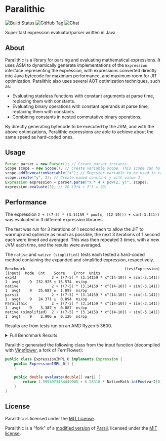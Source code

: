 # Paralithic

[![Build Status](https://img.shields.io/jenkins/build?jobUrl=https%3A%2F%2Fci.solo-studios.ca%2Fjob%2FPolyhedralDev%2Fjob%2FParalithic%2Fjob%2Fmaster%2F&style=for-the-badge&link=https%3A%2F%2Fci.solo-studios.ca%2Fjob%2FPolyhedralDev%2Fjob%2FParalithic%2Fjob%2Fmaster%2F)](https://ci.solo-studios.ca/job/PolyhedralDev/job/Paralithic/job/master/)
[![GitHub Tag](https://img.shields.io/github/v/tag/PolyhedralDev/Paralithic?sort=semver&style=for-the-badge)](https://github.com/PolyhedralDev/Paralithic/tags)
[![Chat](https://img.shields.io/discord/715448651786485780?style=for-the-badge&color=7389D8)](https://terra.polydev.org/contact.html)

Super fast expression evaluator/parser written in Java

## About

Paralithic is a library for parsing and evaluating mathematical expressions. It uses ASM to dynamically
generate implementations of the `Expression` interface representing the expression, with expressions converted directly
into Java bytecode for maximum performance, and maximum room for JIT optimization. Paralithic also uses several AOT
optimization techniques, such as:
* Evaluating stateless functions with constant arguments at parse time, replacing them with constants.
* Evaluating binary operations with constant operands at parse time, replacing them with constants.
* Combining constants in nested commutative binary operations.

By directly generating bytecode to be executed by the JVM, and with the above optimizations, Paralithic expressions are
able to achieve about the same speed as hard-coded ones.

## Usage

```java
Parser parser = new Parser(); // Create parser instance.
Scope scope = new Scope(); // Create variable scope. This scope can hold both constants and invocation variables.
scope.addInvocationVariable("x"); // Register variable to be used in calls to #evaluate. Values are passed in the order they are registered.
scope.create("y", 3); // Create named constant y with value 3
Expression expression = parser.parse("x * 4 + pow(2, y)", scope);
expression.evaluate(3); // 20 (3*4 + 2^3 = 20)
```


## Performance

The expression `2 + ((7-5) * (3.14159 * pow(x, (12-10))) + sin(-3.141))` was evaluated in 3 different expression libraries.

The test was run for 3 iterations of 1 second each to allow the JIT to warmup and optimize as much as possible,
the next 3 iterations of 1 second each were timed and averaged.
This was then repeated 3 times, with a new JVM each time, and the results were averaged.

The `native` and `native (simplified)` tests each tested a hard-coded method containing the expanded
and simplified expression, respectively.

```
Benchmark                                             (testExpression)  (input)  Mode  Cnt    Score    Error  Units
exp4J                2 + ((7-5) * (3.14159 * x^(14-10)) + sin(-3.141))        1  avgt    9  232.925 ± 13.574  ns/op
native               2 + ((7-5) * (3.14159 * x^(14-10)) + sin(-3.141))        1  avgt    9   25.687 ±  1.095  ns/op
parsii               2 + ((7-5) * (3.14159 * x^(14-10)) + sin(-3.141))        1  avgt    9   24.371 ±  0.894  ns/op
Paralithic           2 + ((7-5) * (3.14159 * x^(14-10)) + sin(-3.141))        1  avgt    9    3.387 ±  0.887  ns/op
native (simplified)  2 + ((7-5) * (3.14159 * x^(14-10)) + sin(-3.141))        1  avgt    9    2.906 ±  0.126  ns/op
```

Results are from tests run on an AMD Ryzen 5 3600.

<details>
<summary>Full Benchmark Results</summary>

```
Benchmark                                                                     (testExpression)  (input)  Mode  Cnt    Score    Error  Units
PerformanceTest.exp4JPerformance                                                             2        1  avgt    9   28.913 ±  3.445  ns/op
PerformanceTest.exp4JPerformance                                                             2     1000  avgt    9   28.767 ±  2.215  ns/op
PerformanceTest.exp4JPerformance                                                             2    23422  avgt    9   26.696 ±  1.242  ns/op
PerformanceTest.exp4JPerformance                                               2 + 3.14159 * x        1  avgt    9   49.046 ±  3.008  ns/op
PerformanceTest.exp4JPerformance                                               2 + 3.14159 * x     1000  avgt    9   54.834 ± 17.179  ns/op
PerformanceTest.exp4JPerformance                                               2 + 3.14159 * x    23422  avgt    9   50.308 ±  5.501  ns/op
PerformanceTest.exp4JPerformance             2 + ((7-5) * (3.14159 * x^(14-10)) + sin(-3.141))        1  avgt    9  232.925 ± 13.574  ns/op
PerformanceTest.exp4JPerformance             2 + ((7-5) * (3.14159 * x^(14-10)) + sin(-3.141))     1000  avgt    9  238.926 ± 23.293  ns/op
PerformanceTest.exp4JPerformance             2 + ((7-5) * (3.14159 * x^(14-10)) + sin(-3.141))    23422  avgt    9  239.316 ± 26.309  ns/op
PerformanceTest.nativePerformance                                                            2        1  avgt    9   25.070 ±  0.453  ns/op
PerformanceTest.nativePerformance                                                            2     1000  avgt    9   25.297 ±  0.309  ns/op
PerformanceTest.nativePerformance                                                            2    23422  avgt    9   25.619 ±  1.581  ns/op
PerformanceTest.nativePerformance                                              2 + 3.14159 * x        1  avgt    9   25.227 ±  0.433  ns/op
PerformanceTest.nativePerformance                                              2 + 3.14159 * x     1000  avgt    9   25.551 ±  1.514  ns/op
PerformanceTest.nativePerformance                                              2 + 3.14159 * x    23422  avgt    9   24.988 ±  0.341  ns/op
PerformanceTest.nativePerformance            2 + ((7-5) * (3.14159 * x^(14-10)) + sin(-3.141))        1  avgt    9   25.687 ±  1.095  ns/op
PerformanceTest.nativePerformance            2 + ((7-5) * (3.14159 * x^(14-10)) + sin(-3.141))     1000  avgt    9   25.863 ±  1.797  ns/op
PerformanceTest.nativePerformance            2 + ((7-5) * (3.14159 * x^(14-10)) + sin(-3.141))    23422  avgt    9   24.934 ±  0.266  ns/op
PerformanceTest.nativePerformanceSimplified                                                  2        1  avgt    9    2.870 ±  0.063  ns/op
PerformanceTest.nativePerformanceSimplified                                                  2     1000  avgt    9    2.934 ±  0.238  ns/op
PerformanceTest.nativePerformanceSimplified                                                  2    23422  avgt    9    2.892 ±  0.108  ns/op
PerformanceTest.nativePerformanceSimplified                                    2 + 3.14159 * x        1  avgt    9    2.933 ±  0.126  ns/op
PerformanceTest.nativePerformanceSimplified                                    2 + 3.14159 * x     1000  avgt    9    2.880 ±  0.043  ns/op
PerformanceTest.nativePerformanceSimplified                                    2 + 3.14159 * x    23422  avgt    9    2.950 ±  0.214  ns/op
PerformanceTest.nativePerformanceSimplified  2 + ((7-5) * (3.14159 * x^(14-10)) + sin(-3.141))        1  avgt    9    2.906 ±  0.126  ns/op
PerformanceTest.nativePerformanceSimplified  2 + ((7-5) * (3.14159 * x^(14-10)) + sin(-3.141))     1000  avgt    9    2.937 ±  0.297  ns/op
PerformanceTest.nativePerformanceSimplified  2 + ((7-5) * (3.14159 * x^(14-10)) + sin(-3.141))    23422  avgt    9    2.900 ±  0.115  ns/op
PerformanceTest.paralithicPerformance                                                        2        1  avgt    9    6.478 ±  0.203  ns/op
PerformanceTest.paralithicPerformance                                                        2     1000  avgt    9    6.435 ±  0.221  ns/op
PerformanceTest.paralithicPerformance                                                        2    23422  avgt    9    6.503 ±  0.139  ns/op
PerformanceTest.paralithicPerformance                                          2 + 3.14159 * x        1  avgt    9    1.041 ±  0.012  ns/op
PerformanceTest.paralithicPerformance                                          2 + 3.14159 * x     1000  avgt    9    1.053 ±  0.047  ns/op
PerformanceTest.paralithicPerformance                                          2 + 3.14159 * x    23422  avgt    9    1.061 ±  0.042  ns/op
PerformanceTest.paralithicPerformance        2 + ((7-5) * (3.14159 * x^(14-10)) + sin(-3.141))        1  avgt    9    3.387 ±  0.887  ns/op
PerformanceTest.paralithicPerformance        2 + ((7-5) * (3.14159 * x^(14-10)) + sin(-3.141))     1000  avgt    9    3.111 ±  0.150  ns/op
PerformanceTest.paralithicPerformance        2 + ((7-5) * (3.14159 * x^(14-10)) + sin(-3.141))    23422  avgt    9    3.158 ±  0.263  ns/op
PerformanceTest.parsiiPerformance                                                            2        1  avgt    9    1.407 ±  0.079  ns/op
PerformanceTest.parsiiPerformance                                                            2     1000  avgt    9    1.401 ±  0.023  ns/op
PerformanceTest.parsiiPerformance                                                            2    23422  avgt    9    1.410 ±  0.072  ns/op
PerformanceTest.parsiiPerformance                                              2 + 3.14159 * x        1  avgt    9    5.253 ±  0.400  ns/op
PerformanceTest.parsiiPerformance                                              2 + 3.14159 * x     1000  avgt    9    5.170 ±  0.380  ns/op
PerformanceTest.parsiiPerformance                                              2 + 3.14159 * x    23422  avgt    9    5.130 ±  0.119  ns/op
PerformanceTest.parsiiPerformance            2 + ((7-5) * (3.14159 * x^(14-10)) + sin(-3.141))        1  avgt    9   24.371 ±  0.894  ns/op
PerformanceTest.parsiiPerformance            2 + ((7-5) * (3.14159 * x^(14-10)) + sin(-3.141))     1000  avgt    9   24.020 ±  0.765  ns/op
PerformanceTest.parsiiPerformance            2 + ((7-5) * (3.14159 * x^(14-10)) + sin(-3.141))    23422  avgt    9   24.178 ±  1.397  ns/op
```

</details>

Paralithic generated the following class from the input function
(decompiled with [Vineflower](https://vineflower.org/), a fork of FernFlower):
```java
public class ExpressionIMPL_0 implements Expression {
    public ExpressionIMPL_0() {
    }

    public double evaluate(double[] var1) {
        return 1.9994073464449005 + 6.28318 * NativeMath.intPow(var2[0], 4.0);
    }
}
```

## License

Paralithic is licensed under the [MIT License](https://github.com/PolyhedralDev/Paralithic/blob/master/LICENSE).

Paralithic is a "fork" of a [modified version](https://github.com/PolyhedralDev/parsii) of
[Parsii](https://github.com/scireum/parsii), licensed under the [MIT license](https://github.com/scireum/parsii/blob/develop/LICENSE).
